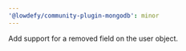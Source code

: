 ```yaml
---
'@lowdefy/community-plugin-mongodb': minor
---
```


Add support for a removed field on the user object.
